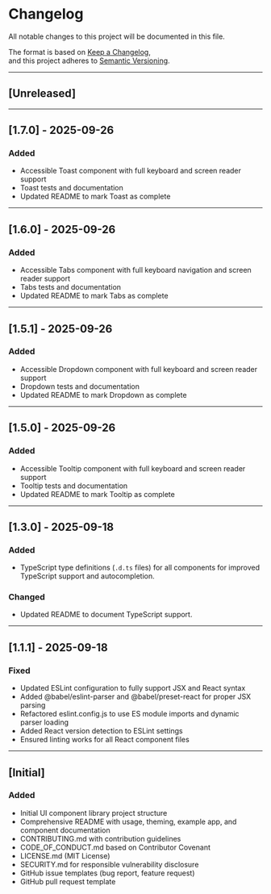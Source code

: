 # Changelog

All notable changes to this project will be documented in this file.

The format is based on [Keep a Changelog](https://keepachangelog.com/en/1.0.0/),  
and this project adheres to [Semantic Versioning](https://semver.org/spec/v2.0.0.html).

---

## [Unreleased]

<!-- Add new unreleased changes here -->

---

## [1.7.0] - 2025-09-26

### Added

- Accessible Toast component with full keyboard and screen reader support
- Toast tests and documentation
- Updated README to mark Toast as complete

---

## [1.6.0] - 2025-09-26

### Added

- Accessible Tabs component with full keyboard navigation and screen reader support
- Tabs tests and documentation
- Updated README to mark Tabs as complete

---

## [1.5.1] - 2025-09-26

### Added

- Accessible Dropdown component with full keyboard and screen reader support
- Dropdown tests and documentation
- Updated README to mark Dropdown as complete

---

## [1.5.0] - 2025-09-26

### Added

- Accessible Tooltip component with full keyboard and screen reader support
- Tooltip tests and documentation
- Updated README to mark Tooltip as complete

---

## [1.3.0] - 2025-09-18

### Added

- TypeScript type definitions (`.d.ts` files) for all components for improved TypeScript support and autocompletion.

### Changed

- Updated README to document TypeScript support.

---

## [1.1.1] - 2025-09-18

### Fixed

- Updated ESLint configuration to fully support JSX and React syntax
- Added @babel/eslint-parser and @babel/preset-react for proper JSX parsing
- Refactored eslint.config.js to use ES module imports and dynamic parser loading
- Added React version detection to ESLint settings
- Ensured linting works for all React component files

---

## [Initial]

### Added

- Initial UI component library project structure
- Comprehensive README with usage, theming, example app, and component documentation
- CONTRIBUTING.md with contribution guidelines
- CODE_OF_CONDUCT.md based on Contributor Covenant
- LICENSE.md (MIT License)
- SECURITY.md for responsible vulnerability disclosure
- GitHub issue templates (bug report, feature request)
- GitHub pull request template
